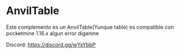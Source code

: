 # AnvilTable
Este complemento es un AnvilTable(Yunque table) es compatible con pocketmine 1.16.x algun error diganme

Discord: https://discord.gg/wYsYbbP
